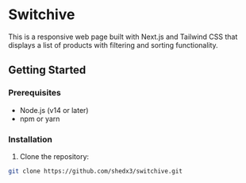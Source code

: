 # Switchive

This is a responsive web page built with Next.js and Tailwind CSS that displays a list of products with filtering and sorting functionality.

## Getting Started

### Prerequisites

- Node.js (v14 or later)
- npm or yarn

### Installation

1. Clone the repository:

```bash
git clone https://github.com/shedx3/switchive.git
